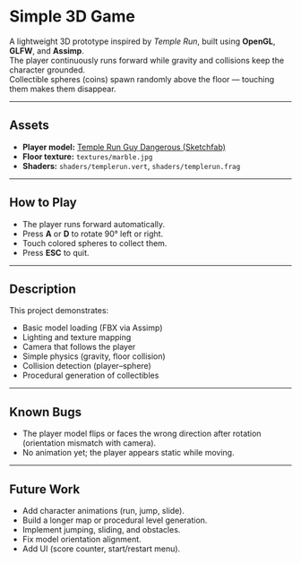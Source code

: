 # Simple 3D Game

A lightweight 3D prototype inspired by *Temple Run*, built using **OpenGL**, **GLFW**, and **Assimp**.  
The player continuously runs forward while gravity and collisions keep the character grounded.  
Collectible spheres (coins) spawn randomly above the floor — touching them makes them disappear.

---

## Assets
- **Player model:** [Temple Run Guy Dangerous (Sketchfab)](https://sketchfab.com/3d-models/temple-run-guy-dangerous-9d392ef3d02a4dd28ce9e5795161caab)
- **Floor texture:** `textures/marble.jpg`
- **Shaders:** `shaders/templerun.vert`, `shaders/templerun.frag`

---

## How to Play
- The player runs forward automatically.
- Press **A** or **D** to rotate 90° left or right.
- Touch colored spheres to collect them.
- Press **ESC** to quit.

---

## Description
This project demonstrates:
- Basic model loading (FBX via Assimp)
- Lighting and texture mapping
- Camera that follows the player
- Simple physics (gravity, floor collision)
- Collision detection (player–sphere)
- Procedural generation of collectibles

---

## Known Bugs
- The player model flips or faces the wrong direction after rotation (orientation mismatch with camera).
- No animation yet; the player appears static while moving.

---

## Future Work
- Add character animations (run, jump, slide).
- Build a longer map or procedural level generation.
- Implement jumping, sliding, and obstacles.
- Fix model orientation alignment.
- Add UI (score counter, start/restart menu).
